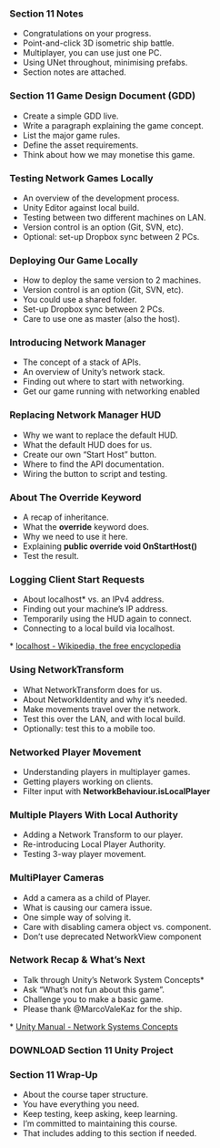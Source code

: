 ### Section 11 Notes ###

+ Congratulations on your progress.
+ Point-and-click 3D isometric ship battle.
+ Multiplayer, you can use just one PC.
+ Using UNet throughout, minimising prefabs.
+ Section notes are attached.

### Section 11 Game Design Document (GDD) ###

+ Create a simple GDD live.
+ Write a paragraph explaining the game concept.
+ List the major game rules.
+ Define the asset requirements.
+ Think about how we may monetise this game.

### Testing Network Games Locally ###

+ An overview of the development process.
+ Unity Editor against local build.
+ Testing between two different machines on LAN.
+ Version control is an option (Git, SVN, etc).
+ Optional: set-up Dropbox sync between 2 PCs.

### Deploying Our Game Locally ###

+ How to deploy the same version to 2 machines.
+ Version control is an option (Git, SVN, etc).
+ You could use a shared folder.
+ Set-up Dropbox sync between 2 PCs.
+ Care to use one as master (also the host).

### Introducing Network Manager ###

+ The concept of a stack of APIs.
+ An overview of Unity’s network stack.
+ Finding out where to start with networking.
+ Get our game running with networking enabled

### Replacing Network Manager HUD ###

+ Why we want to replace the default HUD.
+ What the default HUD does for us.
+ Create our own “Start Host” button.
+ Where to find the API documentation.
+ Wiring the button to script and testing.

### About The Override Keyword ###

+ A recap of inheritance.
+ What the **override** keyword does.
+ Why we need to use it here.
+ Explaining **public override void OnStartHost()**
+ Test the result.

### Logging Client Start Requests ###

+ About localhost\* vs. an IPv4 address.
+ Finding out your machine’s IP address.
+ Temporarily using the HUD again to connect.
+ Connecting to a local build via localhost.

\* [localhost - Wikipedia, the free encyclopedia](https://en.wikipedia.org/wiki/Localhost)

### Using NetworkTransform ###

+ What NetworkTransform does for us.
+ About NetworkIdentity and why it’s needed.
+ Make movements travel over the network.
+ Test this over the LAN, and with local build.
+ Optionally: test this to a mobile too.

### Networked Player Movement ###

+ Understanding players in multiplayer games.
+ Getting players working on clients.
+ Filter input with **NetworkBehaviour.isLocalPlayer**

### Multiple Players With Local Authority ###

+ Adding a Network Transform to our player.
+ Re-introducing Local Player Authority.
+ Testing 3-way player movement.

### MultiPlayer Cameras ###

+ Add a camera as a child of Player.
+ What is causing our camera issue.
+ One simple way of solving it.
+ Care with disabling camera object vs. component.
+ Don’t use deprecated NetworkView component

### Network Recap & What’s Next ###

+ Talk through Unity’s Network System Concepts\*
+ Ask “What’s not fun about this game”.
+ Challenge you to make a basic game.
+ Please thank @MarcoValeKaz for the ship.

\* [Unity Manual - Network Systems Concepts](https://docs.unity3d.com/Manual/UNetConcepts.html)

### DOWNLOAD Section 11 Unity Project ###



### Section 11 Wrap-Up ###

+ About the course taper structure.
+ You have everything you need.
+ Keep testing, keep asking, keep learning.
+ I’m committed to maintaining this course.
+ That includes adding to this section if needed.
